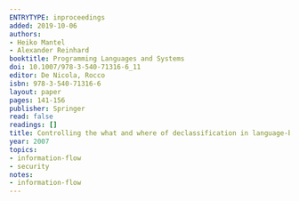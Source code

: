 ```yaml
---
ENTRYTYPE: inproceedings
added: 2019-10-06
authors:
- Heiko Mantel
- Alexander Reinhard
booktitle: Programming Languages and Systems
doi: 10.1007/978-3-540-71316-6_11
editor: De Nicola, Rocco
isbn: 978-3-540-71316-6
layout: paper
pages: 141-156
publisher: Springer
read: false
readings: []
title: Controlling the what and where of declassification in language-based security
year: 2007
topics:
- information-flow
- security
notes:
- information-flow
---
```

